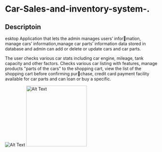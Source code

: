 ﻿# Car-Sales-and-inventory-system-.
## Descriptoin
esktop Application that lets the admin manages users’ information, manage cars’ information,manage car parts’ information
data stored in database and admin can add or delete or update
cars and car parts.

 The user checks various car stats including car engine, mileage,
tank capacity and other factors. Checks various car listing with
features, manage products "parts of the cars" to the shopping
cart, view the list of the shopping cart before confirming purchase, credit card payment facility available for car parts and can
loan or buy a specific.


![Alt Text](https://github.com/mohamedabdelaty-98/Car-Sales-and-inventory-system-./blob/main/22.08.2023_13.04.54_REC.jpg)
<img src="https://github.com/mohamedabdelaty-98/Car-Sales-and-inventory-system-./blob/main/22.08.2023_13.04.54_REC.jpg" alt="Alt Text" width="200"/>

